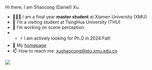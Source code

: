 <p2>Hi there, I am Shaocong (Daniel) Xu.</p2>
- 👨🏼‍💻 I am a final year **master student** at Xiamen University (XMU)
- 🌱 I’m a visiting student at TsingHua University (THU)
- 🔭 I’m working on scene perception.
- - ⚡  I am actively looking for Ph.D in 2024 Fall!
- 💬 My [homepage](https://daniellli.github.io/)
- 📫 How to reach me: xushaocong@stu.xmu.edu.cn
<a href="https://github.com/antonkomarev/github-profile-views-counter">
  <img src="https://komarev.com/ghpvc/?username=Daniellli&style=for-the-badge">
</a>
<!--
**guochengqian/guochengqian** is a ✨ _special_ ✨ repository because its `README.md` (this file) appears on your GitHub profile.

Here are some ideas to get you started:

- 🔭 I’m currently working on ...
- 🌱 I’m currently learning ...
- 👯 I’m looking to collaborate on ...
- 🤔 I’m looking for help with ...
- 💬 Ask me about ...
- 📫 How to reach me: ...
- 😄 Pronouns: ...
- ⚡ Fun fact: ...

- :book: Check my publications via [google scholar](https://scholar.google.com/citations?user=DUDaxg4AAAAJ&hl=en)

<div align="center">
  <p>

  <a href="https://github.com/guochengqian">

  <img src="https://github-readme-stats.vercel.app/api?username=Daniellli&show_icons=true&theme=default&hide=contribs,issues" />

  </a>
  
  </p>
</div>

-->

[![Shaocong (Daniel) Xu's GitHub stats](https://github-readme-stats.vercel.app/api?username=Daniellli)](https://github.com/anuraghazra/github-readme-stats)

